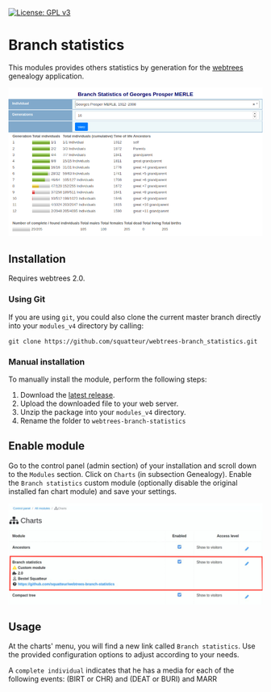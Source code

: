 [![License: GPL v3](https://img.shields.io/badge/License-GPL%20v3-blue.svg)](http://www.gnu.org/licenses/gpl-3.0)

# Branch statistics
This modules provides others statistics by generation for the [webtrees](https://www.webtrees.net) genealogy application.

![branch statistics](assets/branch-statistics.png)


## Installation
Requires webtrees 2.0.

### Using Git
If you are using ``git``, you could also clone the current master branch directly into your ``modules_v4`` directory 
by calling:

```
git clone https://github.com/squatteur/webtrees-branch_statistics.git
```

### Manual installation
To manually install the module, perform the following steps:

1. Download the [latest release](https://github.com/squatteur/webtrees-branch_statistics/releases/latest).
2. Upload the downloaded file to your web server.
3. Unzip the package into your ``modules_v4`` directory.
4. Rename the folder to ``webtrees-branch-statistics``

## Enable module
Go to the control panel (admin section) of your installation and scroll down to the ``Modules`` section. Click 
on ``Charts`` (in subsection Genealogy). Enable the ``Branch statistics`` custom module (optionally disable the original
installed fan chart module) and save your settings.

![Control panel - Module administration](assets/control-panel-modules.png)


## Usage
At the charts' menu, you will find a new link called `Branch statistics`. Use the provided configuration options
to adjust according to your needs.

A ``complete individual`` indicates that he has a media for each of the following events: (BIRT or CHR) and (DEAT or BURI) and MARR
